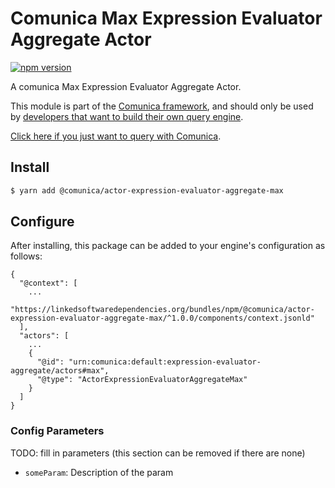 # Comunica Max Expression Evaluator Aggregate Actor

[![npm version](https://badge.fury.io/js/%40comunica%2Factor-expression-evaluator-aggregate-max.svg)](https://www.npmjs.com/package/@comunica/actor-expression-evaluator-aggregate-max)

A comunica Max Expression Evaluator Aggregate Actor.

This module is part of the [Comunica framework](https://github.com/comunica/comunica),
and should only be used by [developers that want to build their own query engine](https://comunica.dev/docs/modify/).

[Click here if you just want to query with Comunica](https://comunica.dev/docs/query/).

## Install

```bash
$ yarn add @comunica/actor-expression-evaluator-aggregate-max
```

## Configure

After installing, this package can be added to your engine's configuration as follows:
```text
{
  "@context": [
    ...
    "https://linkedsoftwaredependencies.org/bundles/npm/@comunica/actor-expression-evaluator-aggregate-max/^1.0.0/components/context.jsonld"  
  ],
  "actors": [
    ...
    {
      "@id": "urn:comunica:default:expression-evaluator-aggregate/actors#max",
      "@type": "ActorExpressionEvaluatorAggregateMax"
    }
  ]
}
```

### Config Parameters

TODO: fill in parameters (this section can be removed if there are none)

* `someParam`: Description of the param
